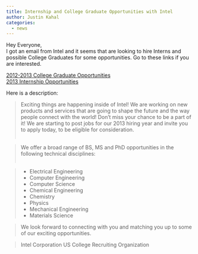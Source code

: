 ```yaml
---
title: Internship and College Graduate Opportunities with Intel
author: Justin Kahal
categories:
  - news
---
```


Hey Everyone,<br/>
I got an email from Intel and it seems that are looking to hire Interns and possible College Graduates for some opportunities.  Go to these links if you are interested.

[2012-2013 College Graduate Opportunities](http://www.aftercollege.com/t/RDMzk0RjhFOD/QHnPvCLhX3VvpoVH/;source=ur-cs)<br/>
[2013 Internship Opportunities](http://www.aftercollege.com/t/M1MzM5ODc0OT/QHnPvCLhX3VvpoVH/;source=ur-cs)

Here is a description:
>Exciting things are happening inside of Intel!  We are working on new products and services that are going to shape the future and the way people connect with the world!  Don’t miss your chance to be a part of it!  We are starting to post jobs for our 2013 hiring year and invite you to apply today, to be eligible for consideration.<br/><br/>

>We offer a broad range of BS, MS and PhD opportunities in the following technical disciplines:<br/><br/>

>-    Electrical Engineering
>-    Computer Engineering
>-    Computer Science
>-    Chemical Engineering    
>-    Chemistry
>-    Physics
>-    Mechanical Engineering
>-    Materials Science

>We look forward to connecting with you and matching you up to some of our exciting opportunities.

>Intel Corporation
>US College Recruiting Organization
